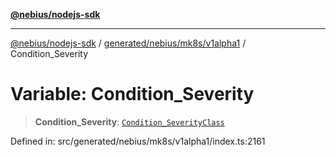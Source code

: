 [**@nebius/nodejs-sdk**](../../../../../README.md)

***

[@nebius/nodejs-sdk](../../../../../README.md) / [generated/nebius/mk8s/v1alpha1](../README.md) / Condition\_Severity

# Variable: Condition\_Severity

> **Condition\_Severity**: [`Condition_SeverityClass`](../type-aliases/Condition_SeverityClass.md)

Defined in: src/generated/nebius/mk8s/v1alpha1/index.ts:2161
